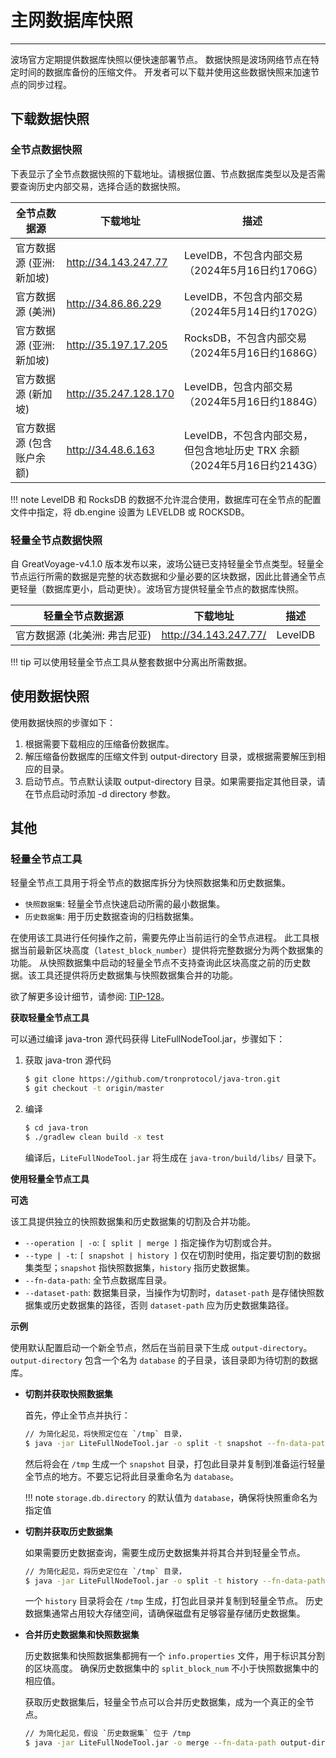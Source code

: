 # 主网数据库快照
***

波场官方定期提供数据库快照以便快速部署节点。
数据快照是波场网络节点在特定时间的数据库备份的压缩文件。
开发者可以下载并使用这些数据快照来加速节点的同步过程。

## 下载数据快照

### 全节点数据快照
下表显示了全节点数据快照的下载地址。请根据位置、节点数据库类型以及是否需要查询历史内部交易，选择合适的数据快照。

| 全节点数据源 | 下载地址 | 描述 |
| ------------ | -------- | ---- |
| 官方数据源 (亚洲: 新加坡) | http://34.143.247.77 | LevelDB，不包含内部交易（2024年5月16日约1706G） |
| 官方数据源 (美洲) | http://34.86.86.229 | LevelDB，不包含内部交易（2024年5月14日约1702G） |
| 官方数据源 (亚洲: 新加坡) | http://35.197.17.205 | RocksDB，不包含内部交易（2024年5月16日约1686G） |
| 官方数据源 (新加坡) | http://35.247.128.170 | LevelDB，包含内部交易（2024年5月16日约1884G） |
| 官方数据源 (包含账户余额) | http://34.48.6.163 | LevelDB，不包含内部交易，但包含地址历史 TRX 余额（2024年5月16日约2143G） |

!!! note
    LevelDB 和 RocksDB 的数据不允许混合使用，数据库可在全节点的配置文件中指定，将 db.engine 设置为 LEVELDB 或 ROCKSDB。

### 轻量全节点数据快照
自 GreatVoyage-v4.1.0 版本发布以来，波场公链已支持轻量全节点类型。轻量全节点运行所需的数据是完整的状态数据和少量必要的区块数据，因此比普通全节点更轻量（数据库更小，启动更快）。波场官方提供轻量全节点的数据库快照。

| 轻量全节点数据源 | 下载地址 | 描述 |
| ---------------- | -------- | ---- |
| 官方数据源 (北美洲: 弗吉尼亚) | http://34.143.247.77/ | LevelDB |

!!! tip
    可以使用轻量全节点工具从整套数据中分离出所需数据。

## 使用数据快照
使用数据快照的步骤如下：

1. 根据需要下载相应的压缩备份数据库。
2. 解压缩备份数据库的压缩文件到 output-directory 目录，或根据需要解压到相应的目录。
3. 启动节点。节点默认读取 output-directory 目录。如果需要指定其他目录，请在节点启动时添加 -d directory 参数。

## 其他

### 轻量全节点工具
轻量全节点工具用于将全节点的数据库拆分为快照数据集和历史数据集。

- `快照数据集`: 轻量全节点快速启动所需的最小数据集。
- `历史数据集`: 用于历史数据查询的归档数据集。

在使用该工具进行任何操作之前，需要先停止当前运行的全节点进程。
此工具根据当前最新区块高度（`latest_block_number`）提供将完整数据分为两个数据集的功能。
从快照数据集中启动的轻量全节点不支持查询此区块高度之前的历史数据。该工具还提供将历史数据集与快照数据集合并的功能。

欲了解更多设计细节，请参阅: [TIP-128](https://github.com/tronprotocol/tips/issues/128)。

**获取轻量全节点工具**

可以通过编译 java-tron 源代码获得 LiteFullNodeTool.jar，步骤如下：

1. 获取 java-tron 源代码

    ```bash
    $ git clone https://github.com/tronprotocol/java-tron.git
    $ git checkout -t origin/master
    ```

2. 编译

    ```bash
    $ cd java-tron
    $ ./gradlew clean build -x test
    ```

    编译后，`LiteFullNodeTool.jar` 将生成在 `java-tron/build/libs/` 目录下。

**使用轻量全节点工具**  

**可选**

该工具提供独立的快照数据集和历史数据集的切割及合并功能。

- `--operation | -o`: `[ split | merge ]` 指定操作为切割或合并。
- `--type | -t`: `[ snapshot | history ]` 仅在切割时使用，指定要切割的数据集类型；`snapshot` 指快照数据集，`history` 指历史数据集。
- `--fn-data-path`: 全节点数据库目录。
- `--dataset-path`: 数据集目录，当操作为切割时，`dataset-path` 是存储快照数据集或历史数据集的路径，否则 `dataset-path` 应为历史数据集路径。

**示例**  

使用默认配置启动一个新全节点，然后在当前目录下生成 `output-directory`。
`output-directory` 包含一个名为 `database` 的子目录，该目录即为待切割的数据库。

- **切割并获取快照数据集**

    首先，停止全节点并执行：

    ```bash
    // 为简化起见，将快照定位在 `/tmp` 目录，
    $ java -jar LiteFullNodeTool.jar -o split -t snapshot --fn-data-path output-directory/database --dataset-path /tmp
    ```

    然后将会在 `/tmp` 生成一个 `snapshot` 目录，打包此目录并复制到准备运行轻量全节点的地方。不要忘记将此目录重命名为 `database`。
    
    !!! note
        `storage.db.directory` 的默认值为 `database`，确保将快照重命名为指定值


- **切割并获取历史数据集**

    如果需要历史数据查询，需要生成历史数据集并将其合并到轻量全节点。

    ```bash
    // 为简化起见，将历史定位在 `/tmp` 目录，
    $ java -jar LiteFullNodeTool.jar -o split -t history --fn-data-path output-directory/database --dataset-path /tmp
    ```

    一个 `history` 目录将会在 `/tmp` 生成，打包此目录并复制到轻量全节点。
    历史数据集通常占用较大存储空间，请确保磁盘有足够容量存储历史数据集。

- **合并历史数据集和快照数据集**

    历史数据集和快照数据集都拥有一个 `info.properties` 文件，用于标识其分割的区块高度。
    确保历史数据集中的 `split_block_num` 不小于快照数据集中的相应值。

    获取历史数据集后，轻量全节点可以合并历史数据集，成为一个真正的全节点。

    ```bash
    // 为简化起见，假设 `历史数据集` 位于 /tmp
    $ java -jar LiteFullNodeTool.jar -o merge --fn-data-path output-directory/database --dataset-path /tmp/history
    ```